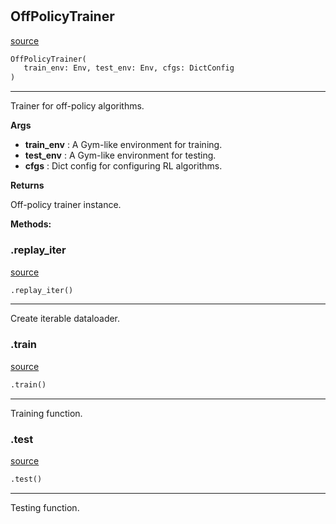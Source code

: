 #


## OffPolicyTrainer
[source](https://github.com/RLE-Foundation/Hsuanwu/blob/main/hsuanwu/common/engine/off_policy_trainer.py/#L10)
```python 
OffPolicyTrainer(
   train_env: Env, test_env: Env, cfgs: DictConfig
)
```


---
Trainer for off-policy algorithms.


**Args**

* **train_env**  : A Gym-like environment for training.
* **test_env**  : A Gym-like environment for testing.
* **cfgs**  : Dict config for configuring RL algorithms.


**Returns**

Off-policy trainer instance.


**Methods:**


### .replay_iter
[source](https://github.com/RLE-Foundation/Hsuanwu/blob/main/hsuanwu/common/engine/off_policy_trainer.py/#L60)
```python
.replay_iter()
```

---
Create iterable dataloader.

### .train
[source](https://github.com/RLE-Foundation/Hsuanwu/blob/main/hsuanwu/common/engine/off_policy_trainer.py/#L66)
```python
.train()
```

---
Training function.

### .test
[source](https://github.com/RLE-Foundation/Hsuanwu/blob/main/hsuanwu/common/engine/off_policy_trainer.py/#L122)
```python
.test()
```

---
Testing function.
